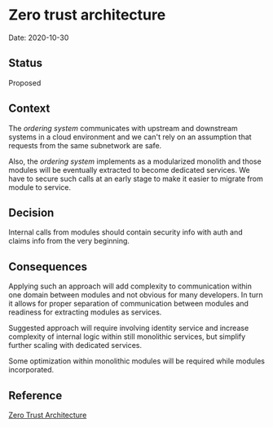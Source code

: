 # Zero trust architecture

Date: 2020-10-30

## Status

Proposed

## Context

The _ordering system_ communicates with upstream and downstream systems in a cloud environment and we can't rely on an assumption that requests from the same subnetwork are safe.

Also, the _ordering system_ implements as a modularized monolith and those modules will be eventually extracted to become dedicated services. We have to secure such calls at an early stage to make it easier to migrate from module to service.

## Decision

Internal calls from modules should contain security info with auth and claims info from the very beginning.

## Consequences

Applying such an approach will add complexity to communication within one domain between modules and not obvious for many developers. In turn it allows for proper separation of communication between modules and readiness for extracting modules as services.

Suggested approach will require involving identity service and increase complexity of internal logic within still monolithic services, but simplify further scaling with dedicated services.

Some optimization within monolithic modules will be required while modules incorporated.

## Reference

[Zero Trust Architecture](https://www.thoughtworks.com/radar/techniques?blipid=202005092)
